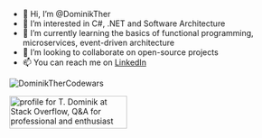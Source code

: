 - 👋 Hi, I’m @DominikTher
- 👀 I’m interested in C#, .NET and Software Architecture
- 🌱 I’m currently learning the basics of functional programming, microservices, event-driven architecture
- 💞️ I’m looking to collaborate on open-source projects
- 📫 You can reach me on [LinkedIn](https://www.linkedin.com/in/dominikther)
  
![DominikTherCodewars](https://www.codewars.com/users/DominikTher/badges/small)

<a href="https://stackoverflow.com/users/9441500/t-dominik"><img src="https://stackoverflow.com/users/flair/9441500.png?theme=dark" width="208" height="58" alt="profile for T. Dominik at Stack Overflow, Q&amp;A for professional and enthusiast programmers" title="profile for T. Dominik at Stack Overflow, Q&amp;A for professional and enthusiast programmers"></a>

<!---
DominikTher/DominikTher is a ✨ special ✨ repository because its `README.md` (this file) appears on your GitHub profile.
You can click the Preview link to take a look at your changes.
--->
